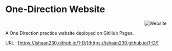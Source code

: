 # One-Direction Website 

<p align="right"><img alt="Website" src="https://img.shields.io/website?down_color=red&down_message=offline&up_color=green&up_message=online&url=https%3A%2F%2Fishaan230.github.io%2F1-D"></p>

A One Direction practice website deployed on GitHub Pages.

URL : [https://ishaan230.github.io/1-D/](https://ishaan230.github.io/1-D/)
